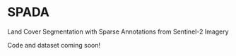 # SPADA
Land Cover Segmentation with Sparse Annotations from Sentinel-2 Imagery

Code and dataset coming soon!
